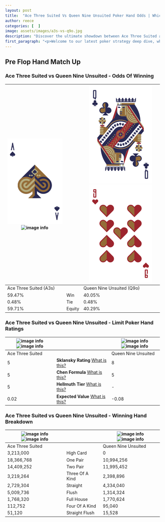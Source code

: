 ```yaml
---
layout: post
title:  "Ace Three Suited Vs Queen Nine Unsuited Poker Hand Odds | Which Is The Better Hand In Poker? A Complete Guide"
author: reece
categories: [  ]
image: assets/images/a3s-vs-q9o.jpg
description: "Discover the ultimate showdown between Ace Three Suited and Queen Nine Unsuited in poker! Uncover the odds, strategies, and scenarios where one hand triumphs over the other. Get ready to up your poker game with this thrilling analysis."
first_paragraph: "<p>Welcome to our latest poker strategy deep dive, where we're pitting two distinct hands against each other in a high-stakes showdown: Ace Three Suited vs Queen Nine Unsuited.</p><p>In the dynamic world of poker, every decision counts, and knowing which hand holds the upper hand is key to your success at the table.</p><p>In this article, we'll dissect these two hands, explore the scenarios where one dominates the other, and equip you with the knowledge to make strategic choices that can tip the odds in your favor.</p><p>Get ready to unravel the intriguing dynamics of these poker hands and elevate your game to new heights.</p>"
---
```




[comment]: # (sp0)

## Pre Flop Hand Match Up

<div class="table hand-ratings" markdown="1"> 



### Ace Three Suited vs Queen Nine Unsuited - Odds Of Winning


    
| ![image info](assets/images/hand1/a.png) ![image info](assets/images/hand1/3s.png) |  | ![image info](assets/images/hand2/q.png) ![image info](assets/images/hand2/9o.png) |
| -------- | -------- | -------- |
| Ace Three Suited (A3s) |  | Queen Nine Unsuited (Q9o) |
| 59.47% | Win | 40.05% |
| 0.48% | Tie | 0.48% |
| 59.71% | Equity | 40.29% |




[comment]: # (sp1)



### Ace Three Suited vs Queen Nine Unsuited - Limit Poker Hand Ratings


    
| ![image info](https://www.riverpairs.com/assets/images/hand1/a.png) ![image info](https://www.riverpairs.com/assets/images/hand1/3s.png) |  | ![image info](https://www.riverpairs.com/assets/images/hand2/q.png) ![image info](https://www.riverpairs.com/assets/images/hand2/9o.png) |
| -------- | -------- | -------- |
| Ace Three Suited |  | Queen Nine Unsuited |
| 5 | **Sklansky Rating** [What is this?](/sklansky-rating-explained) | 8 |
| 5 | **Chen Formula** [What is this?](/chen-formula-explained) | 5 |
| 5 | **Hellmuth Tier** [What is this?](/Hellmuth-tier-explained) | - |
| 0.02 | **Expected Value** [What is this?](/expected-value-explained) | -0.08 |




[comment]: # (sp2)



### Ace Three Suited vs Queen Nine Unsuited - Winning Hand Breakdown


    
| ![image info](https://www.riverpairs.com/assets/images/hand1/a.png) ![image info](https://www.riverpairs.com/assets/images/hand1/3s.png) |  | ![image info](https://www.riverpairs.com/assets/images/hand2/q.png) ![image info](https://www.riverpairs.com/assets/images/hand2/9o.png) |
| -------- | -------- | -------- |
| Ace Three Suited |  | Queen Nine Unsuited |
| 3,213,000 | High Card | 0 |
| 18,366,768 | One Pair | 10,994,256 |
| 14,409,252 | Two Pair | 11,995,452 |
| 3,219,264 | Three Of A Kind | 2,398,896 |
| 2,729,304 | Straight | 4,334,040 |
| 5,009,736 | Flush | 1,314,324 |
| 1,768,320 | Full House | 1,770,624 |
| 112,752 | Four Of A Kind | 95,040 |
| 51,120 | Straight Flush | 15,528 |




[comment]: # (sp3)



</div>

[comment]: # (sp4)



[comment]: # (sp5)

